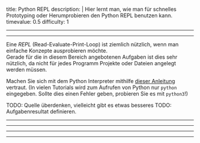 title: Python REPL
description: |
  Hier lernt man, wie man für schnelles Prototyping oder Herumprobieren den Python REPL benutzen
  kann.
timevalue: 0.5
difficulty: 1

---
---

Eine *REPL* (Read-Evaluate-Print-Loop) ist ziemlich nützlich, wenn man einfache Konzepte
ausprobieren möchte.  
Gerade für die in diesem Bereich angebotenen Aufgaben ist dies sehr nützlich, da nicht für jedes
Programm Projekte oder Dateien angelegt werden müssen.

Machen Sie sich mit dem Python Interpreter mithilfe [dieser
Anleitung](https://python.land/introduction-to-python/the-repl) vertraut.
(In vielen Tutorials wird zum Aufrufen von Python nur `python` eingegeben. Sollte dies einen Fehler
geben, probieren Sie es mit `python3`!)

TODO: Quelle überdenken, vielleicht gibt es etwas besseres
TODO: Aufgabenresultat definieren.

---
---

---
---
